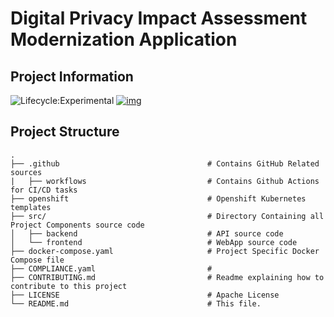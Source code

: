 # Digital Privacy Impact Assessment Modernization Application

## Project Information
![Lifecycle:Experimental](https://img.shields.io/badge/Lifecycle-Experimental-339999) [![img](https://img.shields.io/badge/Chat-on%20RocketChat-%230f95d0.svg)](https://chat.developer.gov.bc.ca/group/cirmo-dpia)

## Project Structure

    .
    ├── .github                                 # Contains GitHub Related sources
    |   ├── workflows                           # Contains Github Actions for CI/CD tasks
    ├── openshift                               # Openshift Kubernetes templates
    ├── src/                                    # Directory Containing all Project Components source code
    │   ├── backend                             # API source code
    │   └── frontend                            # WebApp source code
    ├── docker-compose.yaml                     # Project Specific Docker Compose file
    ├── COMPLIANCE.yaml                         # 
    ├── CONTRIBUTING.md                         # Readme explaining how to contribute to this project
    ├── LICENSE                                 # Apache License
    └── README.md                               # This file.
